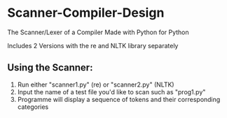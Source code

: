 # Scanner-Compiler-Design
The Scanner/Lexer of a Compiler Made with Python for Python

Includes 2 Versions with the re and NLTK library separately

## Using the Scanner:
1. Run either "scanner1.py" (re) or "scanner2.py" (NLTK)
2. Input the name of a test file you'd like to scan such as "prog1.py"
3. Programme will display a sequence of tokens and their corresponding categories